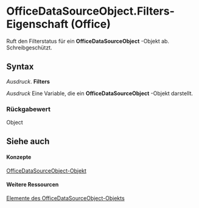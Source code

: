 
# OfficeDataSourceObject.Filters-Eigenschaft (Office)

Ruft den Filterstatus für ein  **OfficeDataSourceObject** -Objekt ab. Schreibgeschützt.


## Syntax

 _Ausdruck_. **Filters**

 _Ausdruck_ Eine Variable, die ein **OfficeDataSourceObject** -Objekt darstellt.


### Rückgabewert

Object


## Siehe auch


#### Konzepte


[OfficeDataSourceObject-Objekt](d5e5401b-643e-c12c-2648-f281af481f45.md)
#### Weitere Ressourcen


[Elemente des OfficeDataSourceObject-Objekts](http://msdn.microsoft.com/library/57ba0dc6-80e7-04a9-a619-2a3e6aa2cdff%28Office.15%29.aspx)